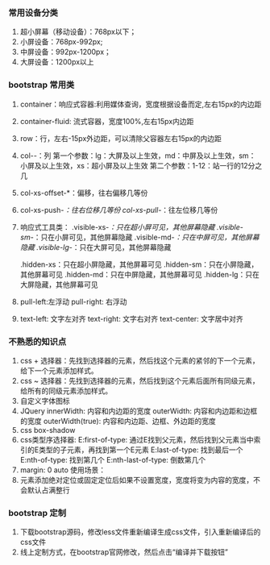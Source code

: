 ### 常用设备分类
1. 超小屏幕（移动设备）：768px以下；
2. 小屏设备：768px-992px;
3. 中屏设备：992px-1200px；
4. 大屏设备：1200px以上

### bootstrap 常用类
1. container：响应式容器:利用媒体查询，宽度根据设备而定,左右15px的内边距
2. container-fluid: 流式容器，宽度100%,左右15px内边距
3. row：行，左右-15px外边距，可以清除父容器左右15px的内边距
4. col-*-*：列
    第一个参数：lg：大屏及以上生效，md：中屏及以上生效，sm：小屏及以上生效，xs：超小屏及以上生效
    第二个参数：1-12：站一行的12分之几
5. col-xs-offset-*：偏移，往右偏移几等份
6. col-xs-push-*：往右位移几等份
  col-xs-pull-*：往左位移几等份
7. 响应式工具类：
    .visible-xs-*：只在超小屏可见，其他屏幕隐藏
    .visible-sm-*：只在小屏可见，其他屏幕隐藏
    .visible-md-*：只在中屏可见，其他屏幕隐藏
    .visible-lg-*：只在大屏可见，其他屏幕隐藏

    .hidden-xs：只在超小屏隐藏，其他屏幕可见
    .hidden-sm：只在小屏隐藏，其他屏幕可见
    .hidden-md：只在中屏隐藏，其他屏幕可见
    .hidden-lg：只在大屏隐藏，其他屏幕可见
8. pull-left:左浮动
   pull-right: 右浮动
9. text-left: 文字左对齐
   text-right: 文字右对齐
   text-center: 文字居中对齐

### 不熟悉的知识点
1. css + 选择器：先找到选择器的元素，然后找这个元素的紧邻的下一个元素，给下一个元素添加样式。
2. css ~ 选择器：先找到选择器的元素，然后找到这个元素后面所有同级元素，给所有的同级元素添加样式。
3. 自定义字体图标
4. JQuery innerWidth: 内容和内边距的宽度
          outerWidth: 内容和内边距和边框的宽度
          outerWidth(true): 内容和内边距、边框、外边距的宽度
5. css box-shadow 
6. css类型序选择器: E:first-of-type: 通过E找到父元素，然后找到父元素当中索引的E类型的子元素，再找到第一个E元素
                   E:last-of-type: 找到最后一个
                   E:nth-of-type: 找到第几个
                   E:nth-last-of-type: 倒数第几个
7. margin: 0 auto 使用场景：
8. 元素添加绝对定位或固定定位后如果不设置宽度，宽度将变为内容的宽度，不会默认占满整行


### bootstrap 定制
1. 下载bootstrap源码，修改less文件重新编译生成css文件，引入重新编译后的css文件
2. 线上定制方式，在bootstrap官网修改，然后点击“编译并下载按钮”
